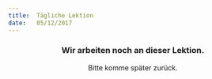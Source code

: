 ```yaml
---
title:  Tägliche Lektion
date:   05/12/2017
---
```


### <center>Wir arbeiten noch an dieser Lektion.</center>
<center>Bitte komme später zurück.</center>